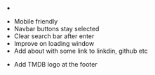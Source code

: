 <!--? MUST ?-->

-

<!--? NICE ?-->

- Mobile friendly
- Navbar buttons stay selected
- Clear search bar after enter
- Improve on loading window
- Add about with some link to linkdin, github etc

<!--? MAYBE ?-->

- Add TMDB logo at the footer
